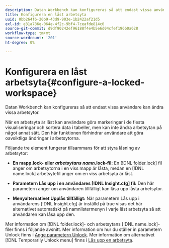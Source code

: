 ```yaml
---
description: Datan Workbench kan konfigureras så att endast vissa användare kan ändra vissa arbetsytor.
title: Konfigurera en låst arbetsyta
uuid: 0bb264f6-20b9-43d9-903e-1b2422af21d5
exl-id: e31a786e-064e-4f2c-9bf4-7ceafde814c0
source-git-commit: d9df90242ef96188f4e4b5e6d04cfef196b0a628
workflow-type: tm+mt
source-wordcount: '201'
ht-degree: 0%

---
```


# Konfigurera en låst arbetsyta{#configure-a-locked-workspace}

Datan Workbench kan konfigureras så att endast vissa användare kan ändra vissa arbetsytor.

När en arbetsyta är låst kan användare göra markeringar i de flesta visualiseringar och sortera data i tabeller, men kan inte ändra arbetsytan på något annat sätt. Den här funktionen förhindrar användare att göra oavsiktliga ändringar i arbetsytorna.

Följande tre element fungerar tillsammans för att styra låsning av arbetsytor:

* **En mapp.lock- eller  *arbetsytans namn*.lock-fil:** En  [!DNL folder.lock] fil anger om arbetsytorna i en viss mapp är låsta, medan en  [!DNL name.lock] arbetsytefil anger om en viss arbetsyta är låst.

* **Parametern Lås upp i en användares  [!DNL Insight.cfg] fil:** Den här parametern anger om användaren tillfälligt kan låsa upp låsta arbetsytor.
* **Menyalternativet Upplås tillfälligt:** När parametern Lås upp i användarens  [!DNL Insight.cfg] är inställd på true visas det här alternativet automatiskt på namnlistermenyn i varje låst arbetsyta så att användaren kan låsa upp den.

Mer information om [!DNL folder.lock]- och arbetsytans [!DNL name.lock]-filer finns i följande avsnitt. Mer information om hur du ställer in parametern Unlock finns i [Ange parametern Unlock](../../../../home/c-get-started/c-intf-anlys-ftrs/c-config-locked-wkspc/c-unlck-param.md#concept-b018a85c6217489aa01b17845872df7f). Mer information om alternativet [!DNL Temporarily Unlock menu] finns i [Lås upp en arbetsyta](../../../../home/c-get-started/c-work-worksp/c-unlock-wksp.md#concept-18ada952aecf45c79a806b31b294023e).
